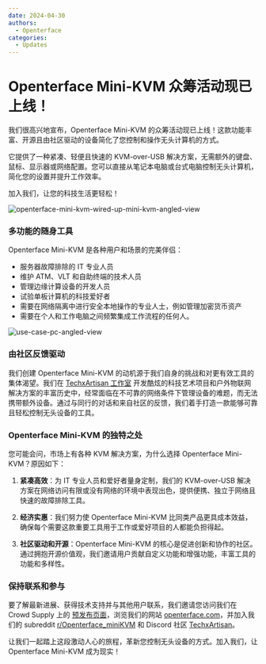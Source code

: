 ```yaml
---
date: 2024-04-30
authors:
  - Openterface
categories:
  - Updates
---
```


# Openterface Mini-KVM 众筹活动现已上线！

我们很高兴地宣布，Openterface Mini-KVM 的众筹活动现已上线！这款功能丰富、开源且由社区驱动的设备简化了您控制和操作无头计算机的方式。

它提供了一种紧凑、轻便且快速的 KVM-over-USB 解决方案，无需额外的键盘、鼠标、显示器或网络配置。您可以直接从笔记本电脑或台式电脑控制无头计算机，简化您的设置并提升工作效率。

加入我们，让您的科技生活更轻松！

![openterface-mini-kvm-wired-up-mini-kvm-angled-view](https://www.crowdsupply.com/img/418f/c93dc838-7dbf-4281-b6e0-16f1bee6418f/openterface-mini-kvm-wired-up-mini-kvm-angled-view_jpg_gallery-lg.jpg)

### 多功能的随身工具

Openterface Mini-KVM 是各种用户和场景的完美伴侣：

- 服务器故障排除的 IT 专业人员
- 维护 ATM、VLT 和自助终端的技术人员
- 管理边缘计算设备的开发人员
- 试验单板计算机的科技爱好者
- 需要在网络隔离中进行安全本地操作的专业人士，例如管理加密货币资产
- 需要在个人和工作电脑之间频繁集成工作流程的任何人。

![use-case-pc-angled-view](https://www.crowdsupply.com/img/4003/335f6301-8abd-4efd-9803-9c6f8c6d4003/use-case-pc-angled-view_jpg_gallery-lg.jpg)

### 由社区反馈驱动

我们创建 Openterface Mini-KVM 的动机源于我们自身的挑战和对更有效工具的集体渴望。我们在 [TechxArtisan 工作室](https://techxartisan.com/en/) 开发酷炫的科技艺术项目和户外物联网解决方案的丰富历史中，经常面临在不可靠的网络条件下管理设备的难题，而无法携带额外设备。通过与同行的对话和来自社区的反馈，我们着手打造一款能够可靠且轻松控制无头设备的工具。

### Openterface Mini-KVM 的独特之处

您可能会问，市场上有各种 KVM 解决方案，为什么选择 Openterface Mini-KVM？原因如下：

1. **紧凑高效**：为 IT 专业人员和爱好者量身定制，我们的 KVM-over-USB 解决方案在网络访问有限或没有网络的环境中表现出色，提供便携、独立于网络且快速的故障排除工具。
    
2. **经济实惠**：我们努力使 Openterface Mini-KVM 比同类产品更具成本效益，确保每个需要这款重要工具用于工作或爱好项目的人都能负担得起。
    
3. **社区驱动和开源**：Openterface Mini-KVM 的核心是促进创新和协作的社区。通过拥抱开源价值观，我们邀请用户贡献自定义功能和增强功能，丰富工具的功能和多样性。

### 保持联系和参与

要了解最新进展、获得技术支持并与其他用户联系，我们邀请您访问我们在 Crowd Supply 上的 [预发布页面](https://www.crowdsupply.com/techxartisan/openterface-mini-kvm)，浏览我们的网站 [openterface.com](/)，并加入我们的 subreddit [r/Openterface_miniKVM](/reddit) 和 Discord 社区 [TechxArtisan](https://discord.com/invite/4khsrbGS)。

让我们一起踏上这段激动人心的旅程，革新您控制无头设备的方式。加入我们，让 Openterface Mini-KVM 成为现实！